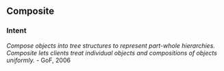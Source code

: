 ## Composite

### Intent
*Compose objects into tree structures to represent part-whole hierarchies. Composite lets clients treat individual objects and compositions of objects uniformly.*  - GoF, 2006
